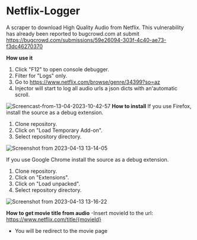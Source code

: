 # Netflix-Logger
A scraper to download High Quality Audio from Netflix.
This vulnerability has already been reported to bugcrowd.com at submit https://bugcrowd.com/submissions/59e26094-303f-4c40-ae73-f3dc46270370

**How use it**
1. Click "F12" to open console debugger.
2. Filter for "Logs" only.
3. Go to https://www.netflix.com/browse/genre/34399?so=az
4. Injector will start to log all audio urls a json dicts with an'automatic scroll.

![Screencast-from-13-04-2023-10-42-57](https://user-images.githubusercontent.com/94486728/231745882-4739c2fb-192f-4e15-9cdb-996cac0194f2.gif)
**How to install**
If you use Firefox, install the source as a debug extension.
1. Clone repository.
2. Click on "Load Temporary Add-on".
3. Select repository directory.

![Screenshot from 2023-04-13 13-14-05](https://user-images.githubusercontent.com/94486728/231741939-33f0a409-68c2-4e58-93b1-d73665365774.png)

If you use Google Chrome install the source as a debug extension.
1. Clone repository.
2. Click on "Extensions".
3. Click on "Load unpacked".
4. Select repository directory.

![Screenshot from 2023-04-13 13-16-22](https://user-images.githubusercontent.com/94486728/231742512-d13cccac-19f4-418e-8d13-0be90fe5b754.png)

**How to get movie title from audio**
-Insert movieId to the url:
    https://www.netflix.com/title/{movieId}
- You will be redirect to the movie page
